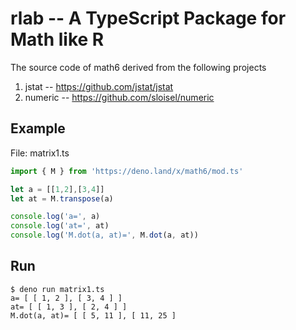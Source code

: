 # rlab -- A TypeScript Package for Math like R

The source code of math6 derived from the following projects

1. jstat -- https://github.com/jstat/jstat
2. numeric -- https://github.com/sloisel/numeric

## Example

File: matrix1.ts

```js
import { M } from 'https://deno.land/x/math6/mod.ts'

let a = [[1,2],[3,4]]
let at = M.transpose(a)

console.log('a=', a)
console.log('at=', at)
console.log('M.dot(a, at)=', M.dot(a, at))
```

## Run

```
$ deno run matrix1.ts
a= [ [ 1, 2 ], [ 3, 4 ] ]
at= [ [ 1, 3 ], [ 2, 4 ] ]
M.dot(a, at)= [ [ 5, 11 ], [ 11, 25 ] 
```
